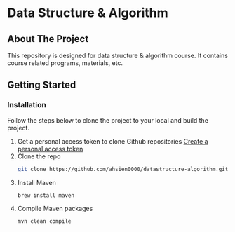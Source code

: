 # Data Structure & Algorithm

<!-- ABOUT THE PROJECT -->
## About The Project

This repository is designed for data structure & algorithm course.
It contains course related programs, materials, etc.



<!-- GETTING STARTED -->
## Getting Started


### Installation

Follow the steps below to clone the project to your local and build the project.

1. Get a personal access token to clone Github repositories [Create a personal access token](https://docs.github.com/en/authentication/keeping-your-account-and-data-secure/managing-your-personal-access-tokens)
2. Clone the repo
   ```sh
   git clone https://github.com/ahsien0000/datastructure-algorithm.git
   ```
3. Install Maven
     ```sh
    brew install maven
     ```
4. Compile Maven packages
   ```sh
   mvn clean compile
   ```
